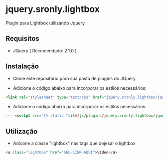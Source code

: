 jquery.sronly.lightbox
======================

Plugin para Lightbox utilizando Jquery

Requisitos
--------------
- JQuery ( Recomendado: 2.1.0 )


Instalação
--------------

- Clone este repositório para sua pasta de plugins do JQuery

- Adicione o código abaixo para incorporar os estilos necessários:
```html
<link rel="stylesheet" type="text/css" href="jquery.sronly.lightbox/jquery.sronly.lightbox.css" %}">
```

- Adicione o código abaixo para incorporar os estilos necessários:
```html
--- <script src="{% static "site/js/plugins/jquery.sronly.lightbox/jquery.sronly.lightbox.js" %}"></script>
```

Utilização
--------------
- Adicone a classe "lightbox" nas tags <a> que dejesar o lightbox
```html
<a class="lightbox" href="SEU-LINK-AQUI">Vídeo</a>
```